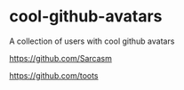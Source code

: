 # cool-github-avatars
A collection of users with cool github avatars

https://github.com/Sarcasm

https://github.com/toots
